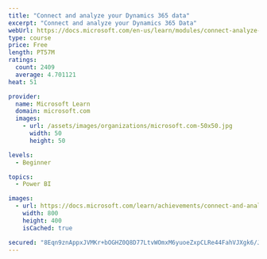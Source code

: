 ```yaml
---
title: "Connect and analyze your Dynamics 365 data​"
excerpt: "Connect and analyze your Dynamics 365 Data​"
webUrl: https://docs.microsoft.com/en-us/learn/modules/connect-analyze-dynamics-365-data/
type: course
price: Free
length: PT57M
ratings:
  count: 2409
  average: 4.701121
heat: 51

provider:
  name: Microsoft Learn
  domain: microsoft.com
  images:
    - url: /assets/images/organizations/microsoft.com-50x50.jpg
      width: 50
      height: 50

levels:
  - Beginner

topics:
  - Power BI

images:
  - url: https://docs.microsoft.com/learn/achievements/connect-and-analyze-your-microsoft-dynamics-365-data-social.png
    width: 800
    height: 400
    isCached: true

secured: "8Eqn9znAppxJVMKr+bOGHZ0Q8D77LtvWOmxM6yuoeZxpCLRe44FahVJXgk6/JybRhKyCeHXhwM9SlqQt3CSuXXk6FWUwlMcpKYTWO6islKRSyp/J9E7nEdT0L/voP1tWV9ucAy9lCAmu3+tvYVFBwWTjPeuV4ngXps/XohQZCoI2ThomCFXOGkDTsWxxQY7rnYD9GaMBJiKNCCHub1Ih2f/DUq9O/vsc0deDaHqdu80MVH+jbpxxeStc6jDPtcKr44yqsdTOVTbidb9a1V3VjyDz1eN1y81ue1OOpCv5bMBgwTTN9WEMMPgWG1erZgkUr1Y0vbnFuvLpxJhzgAkiLJxZELHmm1EWjLF1q73/KlXRbdeiwSEctPC/FkL0WLv8kg8fxTjVUzto6aCA9+sYesc9JZOIXJSY60FscyVbUDI=;YheWGM39tKcFGicnXhRl4g=="
---
```


